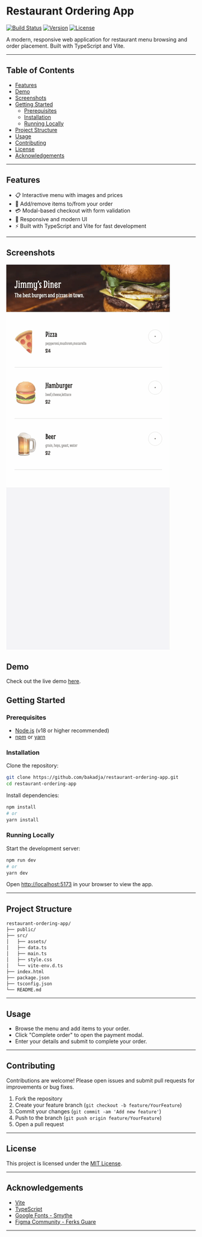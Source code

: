 # Restaurant Ordering App

[![Build Status](https://img.shields.io/github/actions/workflow/status/yourusername/restaurant-ordering-app/ci.yml?branch=main)](https://github.com/yourusername/restaurant-ordering-app/actions)
[![Version](https://img.shields.io/github/package-json/v/yourusername/restaurant-ordering-app)](https://github.com/yourusername/restaurant-ordering-app)
[![License](https://img.shields.io/github/license/yourusername/restaurant-ordering-app)](LICENSE)

A modern, responsive web application for restaurant menu browsing and order placement. Built with TypeScript and Vite.

---

## Table of Contents

- [Features](#features)
- [Demo](#-demo)
- [Screenshots](#screenshots)
- [Getting Started](#getting-started)
  - [Prerequisites](#prerequisites)
  - [Installation](#installation)
  - [Running Locally](#running-locally)
- [Project Structure](#project-structure)
- [Usage](#usage)
- [Contributing](#contributing)
- [License](#license)
- [Acknowledgements](#acknowledgements)

---

## Features

- 📋 Interactive menu with images and prices
- 🛒 Add/remove items to/from your order
- 💳 Modal-based checkout with form validation
- 🎨 Responsive and modern UI
- ⚡️ Built with TypeScript and Vite for fast development

---

## Screenshots

![Menu Screenshot](public/preview.gif)

## Demo

Check out the live demo [here](https://bakadja.github.io/restaurant-ordering-app/).

## Getting Started

### Prerequisites

- [Node.js](https://nodejs.org/) (v18 or higher recommended)
- [npm](https://www.npmjs.com/) or [yarn](https://yarnpkg.com/)

### Installation

Clone the repository:

```bash
git clone https://github.com/bakadja/restaurant-ordering-app.git
cd restaurant-ordering-app
```

Install dependencies:

```bash
npm install
# or
yarn install
```

### Running Locally

Start the development server:

```bash
npm run dev
# or
yarn dev
```

Open [http://localhost:5173](http://localhost:5173) in your browser to view the app.

---

## Project Structure

```
restaurant-ordering-app/
├── public/
├── src/
│   ├── assets/
│   ├── data.ts
│   ├── main.ts
│   ├── style.css
│   └── vite-env.d.ts
├── index.html
├── package.json
├── tsconfig.json
└── README.md
```

---

## Usage

- Browse the menu and add items to your order.
- Click "Complete order" to open the payment modal.
- Enter your details and submit to complete your order.

---

## Contributing

Contributions are welcome! Please open issues and submit pull requests for improvements or bug fixes.

1. Fork the repository
2. Create your feature branch (`git checkout -b feature/YourFeature`)
3. Commit your changes (`git commit -am 'Add new feature'`)
4. Push to the branch (`git push origin feature/YourFeature`)
5. Open a pull request

---

## License

This project is licensed under the [MIT License](LICENSE).

---

## Acknowledgements

- [Vite](https://vitejs.dev/)
- [TypeScript](https://www.typescriptlang.org/)
- [Google Fonts - Smythe](https://fonts.google.com/specimen/Smythe)
- [Figma Community - Ferks Guare](https://www.figma.com/community/file/1169028343875283464)

---
